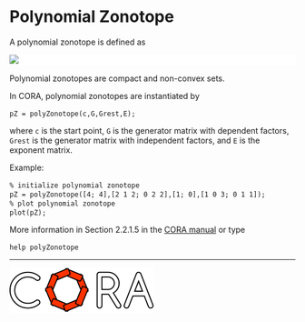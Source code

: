 # Polynomial Zonotope

A polynomial zonotope is defined as

<p style="background-color: white;">
<img src="https://latex.codecogs.com/svg.image?%5Cmathcal%7BPZ%7D:=%5Cbigg%5C%7Bc&plus;%5Csum_%7Bi=1%7D%5Eh%5Cbigg(%5Cprod_%7Bk=1%7D%5Ep%5Calpha_k%5E%7BE_%7B(k,i)%7D%7D%5Cbigg)G_%7B(%5Ccdot,i)%7D&plus;%5Csum_%7Bj=1%7D%5Eq%5Cbeta_j%20G_%7BI(%5Ccdot,j)%7D%5C,%5Cbigg%7C%5C,%5Calpha_k,%5Cbeta_j%5Cin%5B-1,1%5D%5Cbigg%5C%7D." />
</p>

<!--
for editor.codecogs.com: 
\mathcal{PZ} := \bigg\{ c + \sum_{i=1}^h \bigg( \prod_{k=1}^p \alpha_k^{E_{(k,i)}} \bigg) G_{(\cdot,i)} + \sum_{j=1}^q \beta_j G_{I(\cdot,j)} \, \bigg| \, \alpha_k, \beta_j \in [-1,1] \bigg\} .
-->

Polynomial zonotopes are compact and non-convex sets.

In CORA, polynomial zonotopes are instantiated by

    pZ = polyZonotope(c,G,Grest,E);

where ``c`` is the start point, ``G`` is the generator matrix with dependent factors, ``Grest`` is the  generator matrix with independent factors, and ``E`` is the exponent matrix.

Example:

    % initialize polynomial zonotope
    pZ = polyZonotope([4; 4],[2 1 2; 0 2 2],[1; 0],[1 0 3; 0 1 1]);
    % plot polynomial zonotope
    plot(pZ);

More information in Section 2.2.1.5 in the <a target='_blank' href="https://tumcps.github.io/CORA/manual">CORA manual</a> or type

    help polyZonotope

<hr style="height: 1px;">

<img src="../../app/images/coraLogo_readme.svg"/>